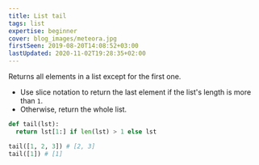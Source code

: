 ```yaml
---
title: List tail
tags: list
expertise: beginner
cover: blog_images/meteora.jpg
firstSeen: 2019-08-20T14:08:52+03:00
lastUpdated: 2020-11-02T19:28:35+02:00
---
```


Returns all elements in a list except for the first one.

- Use slice notation to return the last element if the list's length is more than `1`.
- Otherwise, return the whole list.

```py
def tail(lst):
  return lst[1:] if len(lst) > 1 else lst
```

```py
tail([1, 2, 3]) # [2, 3]
tail([1]) # [1]
```
